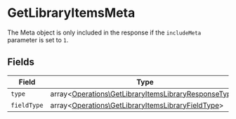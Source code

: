 # GetLibraryItemsMeta

The Meta object is only included in the response if the `includeMeta` parameter is set to `1`.



## Fields

| Field                                                                                                                 | Type                                                                                                                  | Required                                                                                                              | Description                                                                                                           |
| --------------------------------------------------------------------------------------------------------------------- | --------------------------------------------------------------------------------------------------------------------- | --------------------------------------------------------------------------------------------------------------------- | --------------------------------------------------------------------------------------------------------------------- |
| `type`                                                                                                                | array<[Operations\GetLibraryItemsLibraryResponseType](../../Models/Operations/GetLibraryItemsLibraryResponseType.md)> | :heavy_minus_sign:                                                                                                    | N/A                                                                                                                   |
| `fieldType`                                                                                                           | array<[Operations\GetLibraryItemsLibraryFieldType](../../Models/Operations/GetLibraryItemsLibraryFieldType.md)>       | :heavy_minus_sign:                                                                                                    | N/A                                                                                                                   |